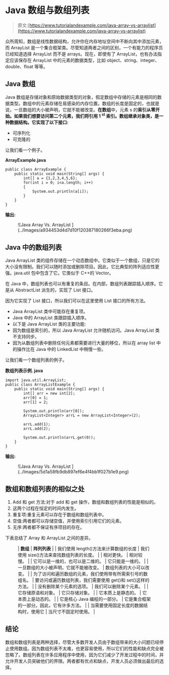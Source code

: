 # Java 数组与数组列表

> 原文:[https://www.tutorialandexample.com/java-array-vs-arraylist](https://www.tutorialandexample.com/java-array-vs-arraylist)

众所周知，数组是线性数据结构，允许你在内存地址空间中不断向其中添加元素，而 ArrayList 是一个集合框架类。尽管知道两者之间的区别，一个有能力的程序员已经知道选择 ArrayList 而不是 arrays。现在，即使有了 ArrayList，也有办法指定应该保存在 ArrayList 中的元素的数据类型，比如 object、string、integer、double、float 等等。

## Java 数组

Java 数组是存储对象和原始数据类型的对象，假定数组中存储的元素是相同的数据类型。数组中的元素存储在易感染的内存位置。数组的长度是固定的，也就是说，一旦数组的大小被声明，它就不能被改变。**在数组**中，元素 s 的**索引从零开始。如果我们想要访问第二个元素，我们将引用 1 <sup>st</sup> 索引。数组继承对象类，是一种数据结构。它实现了以下接口:**

*   可序列化
*   可克隆的

让我们看一个例子。

**ArrayExample.java**

```
public class ArrayExample {
    public static void main(String[] args) {
        int[] a = {1,2,3,4,5,6};
        for(int i = 0; i<a.length; i++)
        {
            System.out.println(a[i]);
        }
    }
}
```

**输出:**

<figure class="wp-block-image">![Java Array Vs. ArrayList ](../Images/a934453d4d7d10f120387180266f3eba.png)</figure>

## Java 中的数组列表

Java ArrayList 类的组件存储在一个动态数组中。它类似于一个数组，只是它的大小没有限制。我们可以随时添加或删除项目。因此，它比典型的阵列适应性更强。java.util 包中包含了它。它类似于 C++的 Vector。

在 Java 中，数组列表也可以有重复的条目。在内部，数组列表跟踪插入顺序。它是从 AbstractList 派生的，实现了 List 接口。

因为它实现了 List 接口，所以我们可以在这里使用 List 接口的所有方法。

*   Java ArrayList 类中可能存在重复项。
*   Java 中的 ArrayList 类跟踪插入顺序。
*   以下是 Java ArrayList 类的主要功能:
*   因为数组是索引的，所以 Java ArrayList 允许随机访问。Java ArrayList 类不支持同步。
*   因为从数组列表中删除任何元素都需要进行大量的移位，所以在 array list 中的操作比在 Java 中的 LinkedList 中稍慢一些。

让我们看一个数组列表的例子。

**数组列表示例. java**

```
import java.util.ArrayList;
public class ArrayListExample {
    public static void main(String[] args) {
        int[] arr = new int[2];
        arr[0] = 1;
        arr[1] = 2;

        System.out.println(arr[0]);
        ArrayList<Integer> arrL = new ArrayList<Integer>(2);

        arrL.add(1);
        arrL.add(2);

        System.out.println(arrL.get(0));
    }
} 
```

**输出:**

<figure class="wp-block-image">![Java Array Vs. ArrayList ](../Images/5d1a58fb9db897ef6e4f4bb1f027b1e9.png)</figure>

## 数组和数组列表的相似之处

1.  Add 和 get 方法:对于 add 和 get 操作，数组和数组列表的性能是相似的。
2.  这两个过程在恒定的时间内发生。
3.  重复项:重复元素可以存在于数组和数组列表中。
4.  空值:两者都可以存储空值，并使用索引引用它们的元素。
5.  无序:两者都不保证有序项目的存在。

下表总结了 Array 和 ArrayList 之间的差异。

<figure class="wp-block-table">

| **数组** | **阵列列表** |
| 我们使用 length()方法来计算数组的长度 | 我们使用 size()方法来查找数组列表的长度。 |
| 相对更快。 | 相对较慢。 |
| 它可以是一维的，也可以是二维的。 | 它只能是一维的。 |
| 一旦数组的大小被声明，它就不能被改变。 | 数组列表的大小可以改变。 |
| 为了访问和遍历数组的元素，我们使用带有所需索引号的数组名。 | 要访问或遍历数组列表，我们需要使用 get()和 set()这样的方法。 |
| 没有删除某个元素的选项。 | 我们可以删除某个元素。 |
| 它存储原语和对象。 | 它只存储对象。 |
| 它本质上是静态的。 | 它本质上是动态的。 |
| 它是核心 Java 编程的一部分。 | 它是集合框架的一部分。因此，它有许多方法。 |
| 当需要使用固定长度的数据结构时，使用它 | 当尺寸不固定时使用。 |

</figure>

## 结论

数组和数组列表是两种选择，尽管大多数开发人员由于数组带来的大小问题已经停止使用数组。因为数组列表不太难，也更容易使用，所以它们的性能和缺点完全被忽略了。数组列表在许多应用程序中使用，因为它们减少了开发过程中的时间，并允许开发人员突破他们的界限。两者都有优点和缺点，开发人员必须做出最后的选择。
